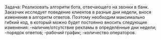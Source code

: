 Задача:
Реализовать алгоритм бота, отвечающего на звонки в банк.
Заказчик исследует поведение клиентов в разные дни недели, внося изменения в алгоритм ответов.
Поэтому необходим максимально гибкий код,
в который можно будет постоянно вносить следующие изменения:
-наличие/отсутствие рекламы в определённые дни недели;
-порядок ответов;
-рабочий график;
-количество операторов.
